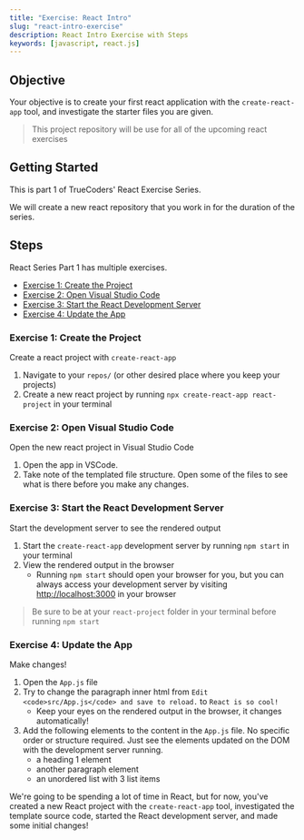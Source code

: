 ```yaml
---
title: "Exercise: React Intro"
slug: "react-intro-exercise"
description: React Intro Exercise with Steps
keywords: [javascript, react.js]
---
```


## Objective

Your objective is to create your first react application with the `create-react-app` tool, and investigate the starter files you are given.

> This project repository will be use for all of the upcoming react exercises

## Getting Started

This is part 1 of TrueCoders' React Exercise Series.

We will create a new react repository that you work in for the duration of the series.

## Steps

React Series Part 1 has multiple exercises.

- [Exercise 1: Create the Project](#exercise-1-create-the-project)
- [Exercise 2: Open Visual Studio Code](#exercise-2-open-visual-studio-code)
- [Exercise 3: Start the React Development Server](#exercise-3-start-the-react-development-server)
- [Exercise 4: Update the App](#exercise-4-update-the-app)

### Exercise 1: Create the Project

Create a react project with `create-react-app`

1. Navigate to your `repos/` (or other desired place where you keep your projects)
2. Create a new react project by running `npx create-react-app react-project` in your terminal

### Exercise 2: Open Visual Studio Code

Open the new react project in Visual Studio Code

1. Open the app in VSCode.
2. Take note of the templated file structure. Open some of the files to see what is there before you make any changes.

### Exercise 3: Start the React Development Server

Start the development server to see the rendered output

1. Start the `create-react-app` development server by running `npm start` in your terminal
2. View the rendered output in the browser
   - Running `npm start` should open your browser for you, but you can always access your development server by visiting [http://localhost:3000](http://localhost:3000) in your browser

> Be sure to be at your `react-project` folder in your terminal before running `npm start`

### Exercise 4: Update the App

Make changes!

1. Open the `App.js` file
2. Try to change the paragraph inner html from `Edit <code>src/App.js</code> and save to reload.` to `React is so cool!`
   - Keep your eyes on the rendered output in the browser, it changes automatically!
3. Add the following elements to the content in the `App.js` file. No specific order or structure required. Just see the elements updated on the DOM with the development server running.
   - a heading 1 element
   - another paragraph element
   - an unordered list with 3 list items

We're going to be spending a lot of time in React, but for now, you've created a new React project with the `create-react-app` tool, investigated the template source code, started the React development server, and made some initial changes!
